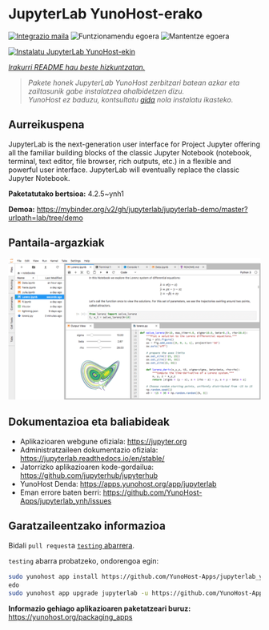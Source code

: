 <!--
Ohart ongi: README hau automatikoki sortu da <https://github.com/YunoHost/apps/tree/master/tools/readme_generator>ri esker
EZ editatu eskuz.
-->

# JupyterLab YunoHost-erako

[![Integrazio maila](https://dash.yunohost.org/integration/jupyterlab.svg)](https://ci-apps.yunohost.org/ci/apps/jupyterlab/) ![Funtzionamendu egoera](https://ci-apps.yunohost.org/ci/badges/jupyterlab.status.svg) ![Mantentze egoera](https://ci-apps.yunohost.org/ci/badges/jupyterlab.maintain.svg)

[![Instalatu JupyterLab YunoHost-ekin](https://install-app.yunohost.org/install-with-yunohost.svg)](https://install-app.yunohost.org/?app=jupyterlab)

*[Irakurri README hau beste hizkuntzatan.](./ALL_README.md)*

> *Pakete honek JupyterLab YunoHost zerbitzari batean azkar eta zailtasunik gabe instalatzea ahalbidetzen dizu.*  
> *YunoHost ez baduzu, kontsultatu [gida](https://yunohost.org/install) nola instalatu ikasteko.*

## Aurreikuspena

JupyterLab is the next-generation user interface for Project Jupyter offering all the familiar building blocks of the classic Jupyter Notebook (notebook, terminal, text editor, file browser, rich outputs, etc.) in a flexible and powerful user interface. JupyterLab will eventually replace the classic Jupyter Notebook.


**Paketatutako bertsioa:** 4.2.5~ynh1

**Demoa:** <https://mybinder.org/v2/gh/jupyterlab/jupyterlab-demo/master?urlpath=lab/tree/demo>

## Pantaila-argazkiak

![JupyterLab(r)en pantaila-argazkia](./doc/screenshots/jupyterlab.png)

## Dokumentazioa eta baliabideak

- Aplikazioaren webgune ofiziala: <https://jupyter.org>
- Administratzaileen dokumentazio ofiziala: <https://jupyterlab.readthedocs.io/en/stable/>
- Jatorrizko aplikazioaren kode-gordailua: <https://github.com/jupyterhub/jupyterhub>
- YunoHost Denda: <https://apps.yunohost.org/app/jupyterlab>
- Eman errore baten berri: <https://github.com/YunoHost-Apps/jupyterlab_ynh/issues>

## Garatzaileentzako informazioa

Bidali `pull request`a [`testing` abarrera](https://github.com/YunoHost-Apps/jupyterlab_ynh/tree/testing).

`testing` abarra probatzeko, ondorengoa egin:

```bash
sudo yunohost app install https://github.com/YunoHost-Apps/jupyterlab_ynh/tree/testing --debug
edo
sudo yunohost app upgrade jupyterlab -u https://github.com/YunoHost-Apps/jupyterlab_ynh/tree/testing --debug
```

**Informazio gehiago aplikazioaren paketatzeari buruz:** <https://yunohost.org/packaging_apps>
